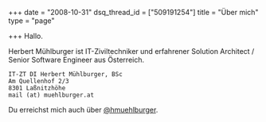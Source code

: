 +++
date = "2008-10-31"
dsq_thread_id = ["509191254"]
title = "Über mich"
type = "page"

+++
Hallo. 

Herbert Mühlburger ist IT-Ziviltechniker und erfahrener Solution Architect / Senior Software Engineer aus Österreich.

    IT-ZT DI Herbert Mühlburger, BSc
    Am Quellenhof 2/3
    8301 Laßnitzhöhe
    mail (at) muehlburger.at

Du erreichst mich auch über [@hmuehlburger][1].

 [1]: http://twitter.com/hmuehlburger "http://www.twitter.com/hmuehlburger"
